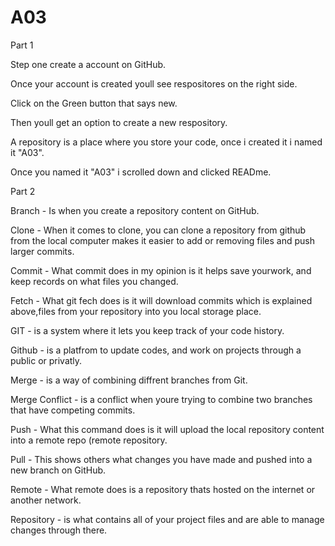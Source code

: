 # A03
Part 1


Step one create a account on GitHub.


Once your account is created youll see respositores on the right side.


Click on the Green button that says new.


Then youll get an option to create a new respository.


A repository is a place where you store your code, once i created it i named it "A03".


Once you named it "A03" i scrolled down and clicked READme.


Part 2


Branch - Is when you create a repository content on GitHub.


Clone - When it comes to clone, you can clone a repository from github from the local computer makes it easier to add or removing files and push larger commits.


Commit - What commit does in my opinion is it helps save yourwork, and keep records on what files you changed.


Fetch - What git fech does is it will download commits which is explained above,files from your repository into you local storage place.


GIT - is a system where it lets you keep track of your code history.


Github -  is a platfrom to update codes, and work on projects through a public or privatly.


Merge -  is a way of combining diffrent branches from Git.


Merge Conflict - is a conflict when youre trying to combine two branches that have competing commits.


Push - What this command does is it will upload the local repository content into a remote repo (remote repository.


Pull - This shows others what changes you have made and pushed into a new branch on GitHub.


Remote -  What remote does is a repository thats hosted on the internet or another network.


Repository - is what contains all of your project files and are able to manage changes through there.
